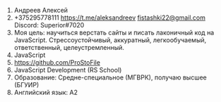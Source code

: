 1. Андреев Алексей
2. +375295778111
   https://t.me/aleksandreev
   fistashki22@gmail.com
   Discord: Superior#7020
3. Моя цель: научиться верстать сайты и писать лаконичный код на JavaScript. Стрессоустойчивый, аккуратный, легкообучаемый, ответственный, целеустремленный.
4. JavaScript
5. https://github.com/ProStoFile
6. JavaScript Development (RS School)
7. Образование: Средне-специальное (МГВРК), получаю высшее (БГУИР)
8. Английский язык: А2

